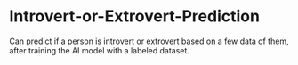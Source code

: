 # Introvert-or-Extrovert-Prediction
Can predict if a person is introvert or extrovert based on a few data of them, after training the AI model with a labeled dataset. 
